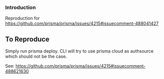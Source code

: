 ### Introduction

Reproduction for https://github.com/prisma/prisma/issues/4215#issuecomment-488041427

## To Reproduce

Simply run prisma deploy. CLI will try to use prisma cloud as authsource which should not be the case.

See: https://github.com/prisma/prisma/issues/4215#issuecomment-488621630
